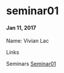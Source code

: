 # seminar01
#### Jan 11, 2017

Name: Vivian Lac

Links

Seminars
[Seminar01](https://github.com/vivianlac/seminar02/tree/master/seminars)
